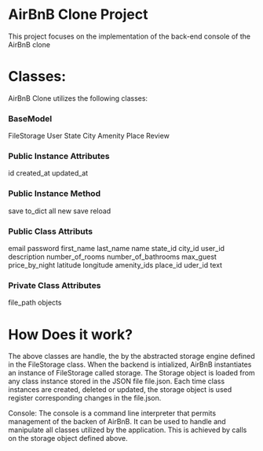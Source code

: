 # AirBnB Clone Project

This project focuses on the implementation of the back-end console of the AirBnB
clone
# Classes:

AirBnB Clone utilizes the following classes:
### BaseModel 
FileStorage User State City Amenity Place Review

### Public Instance Attributes
id created_at updated_at

### Public Instance Method 
save to_dict all new save reload

### Public Class Attributs 
email password first_name last_name name state_id city_id user_id description number_of_rooms number_of_bathrooms max_guest price_by_night latitude longitude amenity_ids place_id uder_id text

### Private Class Attributes
file_path objects

# How Does it work?

The above classes are handle, the by the abstracted storage engine defined in the FileStorage class.
When the backend is intialized, AirBnB instantiates an instance of FileStorage called storage. The Storage object is loaded from any class instance stored in the JSON file file.json. Each time class instances are created, deleted or updated, the storage object is used register corresponding changes in the file.json.

Console: The console is a command line interpreter that permits management of the backen of AirBnB. It can be used to handle and manipulate all classes utilized by the application. This is achieved by calls on the storage object defined above.

